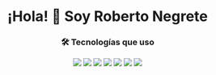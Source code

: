 <h1 align="center">¡Hola! 👋 Soy Roberto Negrete</h1>

<h3 align="center">🛠️ Tecnologías que uso</h3>

<p align="center">
  <img src="https://img.shields.io/badge/-Shell-4EAA25?style=flat&logo=gnu-bash&logoColor=fff" />
  <img src="https://img.shields.io/badge/-AWS-FF9900?style=flat&logo=amazon-aws&logoColor=white" />
  <img src="https://img.shields.io/badge/-Terraform-623CE4?style=flat&logo=terraform&logoColor=white" />
  <img src="https://img.shields.io/badge/-n8n-EA4AAA?style=flat&logo=n8n&logoColor=white" />
  <img src="https://img.shields.io/badge/-PHP-777BB4?style=flat&logo=php&logoColor=white" />
  <img src="https://img.shields.io/badge/-HTML5-E34F26?style=flat&logo=html5&logoColor=white" />
  <img src="https://img.shields.io/badge/-CSS3-1572B6?style=flat&logo=css3&logoColor=white" />
</p>

